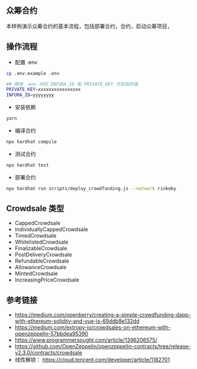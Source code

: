 ## 众筹合约

本样例演示众筹合约的基本流程，包括部署合约，合约，启动众筹项目，

## 操作流程

- 配置 .env

```sh
cp .env.example .env

## 修改 .env 中的 INFURA_ID 和 PRIVATE_KEY 为实际的值
PRIVATE_KEY=xxxxxxxxxxxxxxxx
INFURA_ID=yyyyyyyy
```

- 安装依赖

```bash
yarn
```

- 编译合约

```bash
npx hardhat compile
```

- 测试合约

```bash
npx hardhat test
```

- 部署合约

```bash
npx hardhat run scripts/deploy_crowdfunding.js --network rinkeby
```

## Crowdsale 类型

- CappedCrowdsale
- IndividuallyCappedCrowdsale
- TimedCrowdsale
- WhitelistedCrowdsale
- FinalizableCrowdsale
- PostDeliveryCrowdsale
- RefundableCrowdsale
- AllowanceCrowdsale
- MintedCrowdsale
- IncreasingPriceCrowdsale

## 参考链接

- https://medium.com/openberry/creating-a-simple-crowdfunding-dapp-with-ethereum-solidity-and-vue-js-69ddb8e132dd  
- https://medium.com/extropy-io/crowdsales-on-ethereum-with-openzeppelin-57bbdea95390  
- https://www.programmersought.com/article/1396206575/  
- https://github.com/OpenZeppelin/openzeppelin-contracts/tree/release-v2.3.0/contracts/crowdsale
- 线性解锁： https://cloud.tencent.com/developer/article/1182701
